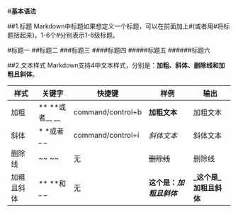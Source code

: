 #**基本语法**

##1.标题
Markdown中标题如果想定义一个标题，可以在前面加上#(或者用#将标题括起来)。1-6个#分别表示1-6级标题。

#标题一
##标题二
###标题三
####标题四
#####标题五
######标题六


##2.文本样式
Markdown支持4中文本样式，分别是：**加粗、斜体、删除线和加粗且斜体**。

样式      | 关键字   |  快捷键  |  样例  |  输出
-------- | ------   | ------ |  ------ | ------
加粗 | ** **或者__ __	   | command/control+b	  | **加粗文本**	   | 加粗文本
斜体 | * *或者_ _ | command/control+i	  | _斜体文本_	 | 斜体文本
删除线| ~~ ~~	   | 无	  | ~~删除线~~ | 删除线
加粗且斜体| ** **和_ _| 无	   |**这个是：_加粗且斜体_**	|**_这个是_加粗且斜体**

